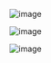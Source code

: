 ![image](https://user-images.githubusercontent.com/44817007/193450804-eb0f77bf-5f07-4aa0-a147-00c250c96c54.png)

![image](https://user-images.githubusercontent.com/44817007/193450854-96013137-49ac-4f59-a37c-7e55f8294f6b.png)

![image](https://user-images.githubusercontent.com/44817007/193450888-809fe150-f4ac-4f46-bc86-9b17f73c799e.png)
